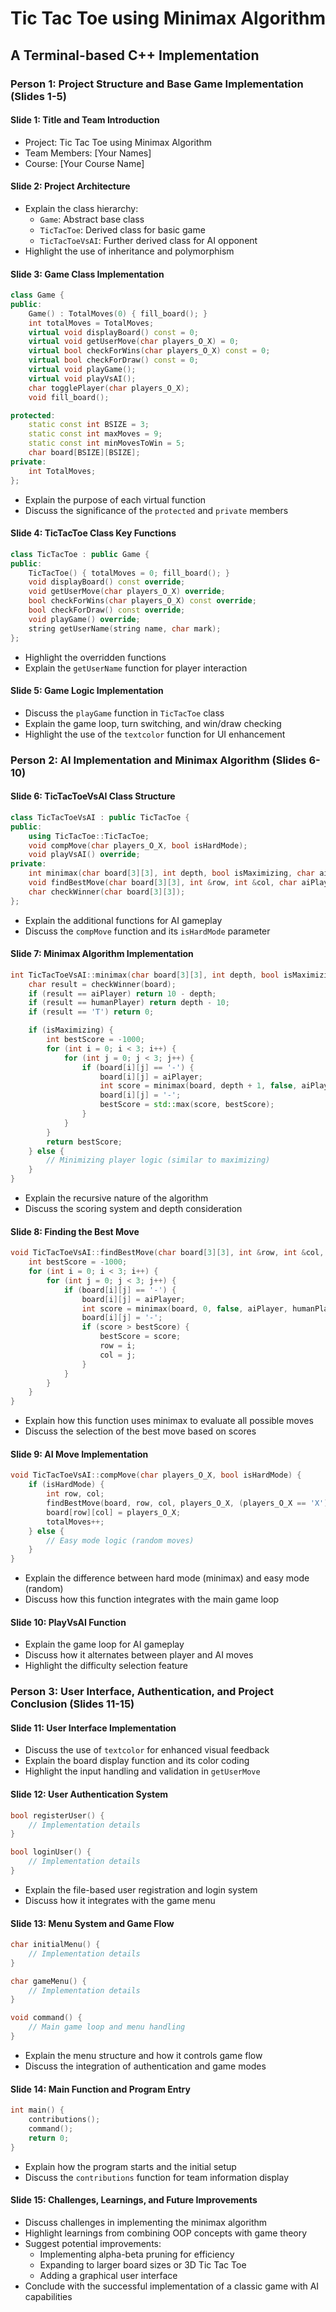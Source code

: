 # Tic Tac Toe using Minimax Algorithm
## A Terminal-based C++ Implementation

### Person 1: Project Structure and Base Game Implementation (Slides 1-5)

#### Slide 1: Title and Team Introduction
- Project: Tic Tac Toe using Minimax Algorithm
- Team Members: [Your Names]
- Course: [Your Course Name]

#### Slide 2: Project Architecture
- Explain the class hierarchy:
  - `Game`: Abstract base class
  - `TicTacToe`: Derived class for basic game
  - `TicTacToeVsAI`: Further derived class for AI opponent
- Highlight the use of inheritance and polymorphism

#### Slide 3: Game Class Implementation
```cpp
class Game {
public:
    Game() : TotalMoves(0) { fill_board(); }
    int totalMoves = TotalMoves;
    virtual void displayBoard() const = 0;
    virtual void getUserMove(char players_O_X) = 0;
    virtual bool checkForWins(char players_O_X) const = 0;
    virtual bool checkForDraw() const = 0;
    virtual void playGame();
    virtual void playVsAI();
    char togglePlayer(char players_O_X);
    void fill_board();

protected:
    static const int BSIZE = 3;
    static const int maxMoves = 9;
    static const int minMovesToWin = 5;
    char board[BSIZE][BSIZE];
private:
    int TotalMoves;
};
```
- Explain the purpose of each virtual function
- Discuss the significance of the `protected` and `private` members

#### Slide 4: TicTacToe Class Key Functions
```cpp
class TicTacToe : public Game {
public:
    TicTacToe() { totalMoves = 0; fill_board(); }
    void displayBoard() const override;
    void getUserMove(char players_O_X) override;
    bool checkForWins(char players_O_X) const override;
    bool checkForDraw() const override;
    void playGame() override;
    string getUserName(string name, char mark);
};
```
- Highlight the overridden functions
- Explain the `getUserName` function for player interaction

#### Slide 5: Game Logic Implementation
- Discuss the `playGame` function in `TicTacToe` class
- Explain the game loop, turn switching, and win/draw checking
- Highlight the use of the `textcolor` function for UI enhancement

### Person 2: AI Implementation and Minimax Algorithm (Slides 6-10)

#### Slide 6: TicTacToeVsAI Class Structure
```cpp
class TicTacToeVsAI : public TicTacToe {
public:
    using TicTacToe::TicTacToe;
    void compMove(char players_O_X, bool isHardMode);
    void playVsAI() override;
private:
    int minimax(char board[3][3], int depth, bool isMaximizing, char aiPlayer, char humanPlayer);
    void findBestMove(char board[3][3], int &row, int &col, char aiPlayer, char humanPlayer);
    char checkWinner(char board[3][3]);
};
```
- Explain the additional functions for AI gameplay
- Discuss the `compMove` function and its `isHardMode` parameter

#### Slide 7: Minimax Algorithm Implementation
```cpp
int TicTacToeVsAI::minimax(char board[3][3], int depth, bool isMaximizing, char aiPlayer, char humanPlayer) {
    char result = checkWinner(board);
    if (result == aiPlayer) return 10 - depth;
    if (result == humanPlayer) return depth - 10;
    if (result == 'T') return 0;

    if (isMaximizing) {
        int bestScore = -1000;
        for (int i = 0; i < 3; i++) {
            for (int j = 0; j < 3; j++) {
                if (board[i][j] == '-') {
                    board[i][j] = aiPlayer;
                    int score = minimax(board, depth + 1, false, aiPlayer, humanPlayer);
                    board[i][j] = '-';
                    bestScore = std::max(score, bestScore);
                }
            }
        }
        return bestScore;
    } else {
        // Minimizing player logic (similar to maximizing)
    }
}
```
- Explain the recursive nature of the algorithm
- Discuss the scoring system and depth consideration

#### Slide 8: Finding the Best Move
```cpp
void TicTacToeVsAI::findBestMove(char board[3][3], int &row, int &col, char aiPlayer, char humanPlayer) {
    int bestScore = -1000;
    for (int i = 0; i < 3; i++) {
        for (int j = 0; j < 3; j++) {
            if (board[i][j] == '-') {
                board[i][j] = aiPlayer;
                int score = minimax(board, 0, false, aiPlayer, humanPlayer);
                board[i][j] = '-';
                if (score > bestScore) {
                    bestScore = score;
                    row = i;
                    col = j;
                }
            }
        }
    }
}
```
- Explain how this function uses minimax to evaluate all possible moves
- Discuss the selection of the best move based on scores

#### Slide 9: AI Move Implementation
```cpp
void TicTacToeVsAI::compMove(char players_O_X, bool isHardMode) {
    if (isHardMode) {
        int row, col;
        findBestMove(board, row, col, players_O_X, (players_O_X == 'X') ? 'O' : 'X');
        board[row][col] = players_O_X;
        totalMoves++;
    } else {
        // Easy mode logic (random moves)
    }
}
```
- Explain the difference between hard mode (minimax) and easy mode (random)
- Discuss how this function integrates with the main game loop

#### Slide 10: PlayVsAI Function
- Explain the game loop for AI gameplay
- Discuss how it alternates between player and AI moves
- Highlight the difficulty selection feature

### Person 3: User Interface, Authentication, and Project Conclusion (Slides 11-15)

#### Slide 11: User Interface Implementation
- Discuss the use of `textcolor` for enhanced visual feedback
- Explain the board display function and its color coding
- Highlight the input handling and validation in `getUserMove`

#### Slide 12: User Authentication System
```cpp
bool registerUser() {
    // Implementation details
}

bool loginUser() {
    // Implementation details
}
```
- Explain the file-based user registration and login system
- Discuss how it integrates with the game menu

#### Slide 13: Menu System and Game Flow
```cpp
char initialMenu() {
    // Implementation details
}

char gameMenu() {
    // Implementation details
}

void command() {
    // Main game loop and menu handling
}
```
- Explain the menu structure and how it controls game flow
- Discuss the integration of authentication and game modes

#### Slide 14: Main Function and Program Entry
```cpp
int main() {
    contributions();
    command();
    return 0;
}
```
- Explain how the program starts and the initial setup
- Discuss the `contributions` function for team information display

#### Slide 15: Challenges, Learnings, and Future Improvements
- Discuss challenges in implementing the minimax algorithm
- Highlight learnings from combining OOP concepts with game theory
- Suggest potential improvements:
  - Implementing alpha-beta pruning for efficiency
  - Expanding to larger board sizes or 3D Tic Tac Toe
  - Adding a graphical user interface
- Conclude with the successful implementation of a classic game with AI capabilities
